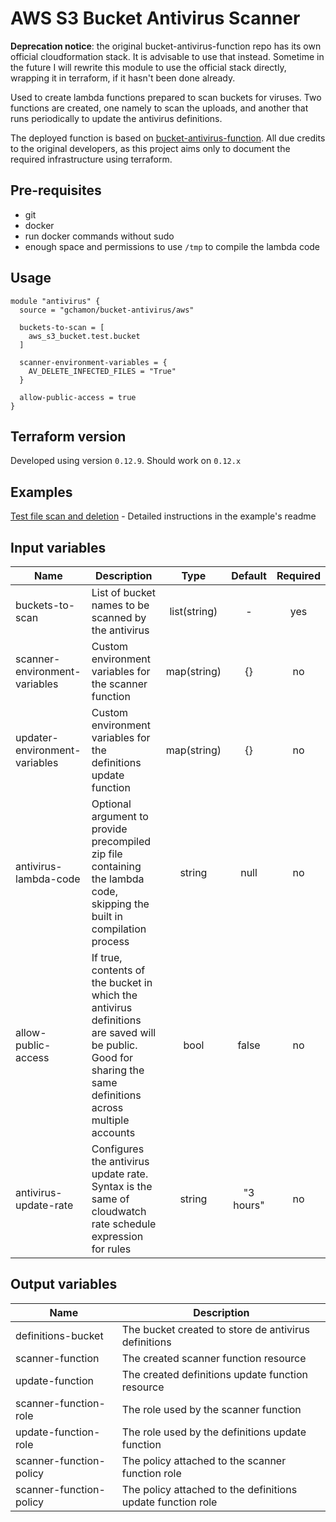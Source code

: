 # AWS S3 Bucket Antivirus Scanner

**Deprecation notice**: the original bucket-antivirus-function repo has its own official cloudformation stack. It is advisable to use that instead. Sometime in the future I will rewrite this module to use the official stack directly, wrapping it in terraform, if it hasn't been done already.

Used to create lambda functions prepared to scan buckets for viruses.
Two functions are created, one namely to scan the uploads, and another that runs periodically to update the antivirus definitions.

The deployed function is based on [bucket-antivirus-function](https://github.com/upsidetravel/bucket-antivirus-function).
All due credits to the original developers, as this project aims only to document the required infrastructure using terraform.

## Pre-requisites

* git
* docker
* run docker commands without sudo
* enough space and permissions to use `/tmp` to compile the lambda code

## Usage

```hcl
module "antivirus" {
  source = "gchamon/bucket-antivirus/aws"

  buckets-to-scan = [
    aws_s3_bucket.test.bucket
  ]

  scanner-environment-variables = {
    AV_DELETE_INFECTED_FILES = "True"
  }
  
  allow-public-access = true
}
```

## Terraform version

Developed using version `0.12.9`. Should work on `0.12.x`

## Examples

[Test file scan and deletion](https://github.com/gchamon/terraform-aws-bucket-antivirus/tree/master/examples/antivirus-with-custom-environment-variables) - Detailed instructions in the example's readme

## Input variables

| Name | Description | Type | Default | Required |
|------|-------------|:----:|:-----:|:-----:|
| buckets-to-scan | List of bucket names to be scanned by the antivirus | list(string) | - | yes |
| scanner-environment-variables | Custom environment variables for the scanner function | map(string) | {} | no |
| updater-environment-variables | Custom environment variables for the definitions update function | map(string) | {} | no |
| antivirus-lambda-code | Optional argument to provide precompiled zip file containing the lambda code, skipping the built in compilation process | string | null | no |
| allow-public-access | If true, contents of the bucket in which the antivirus definitions are saved will be public. Good for sharing the same definitions across multiple accounts | bool | false | no |
| antivirus-update-rate | Configures the antivirus update rate. Syntax is the same of cloudwatch rate schedule expression for rules | string | "3 hours" | no |

## Output variables

| Name | Description |
|------|-------------|
| definitions-bucket | The bucket created to store de antivirus definitions |
| scanner-function | The created scanner function resource |
| update-function | The created definitions update function resource |
| scanner-function-role | The role used by the scanner function |
| update-function-role | The role used by the definitions update function |
| scanner-function-policy | The policy attached to the scanner function role |
| scanner-function-policy | The policy attached to the definitions update function role |

